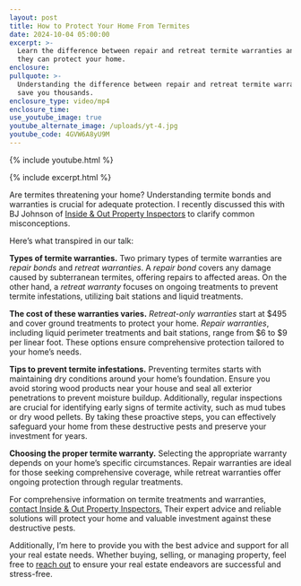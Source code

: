 ```yaml
---
layout: post
title: How to Protect Your Home From Termites
date: 2024-10-04 05:00:00
excerpt: >-
  Learn the difference between repair and retreat termite warranties and how
  they can protect your home.
enclosure:
pullquote: >-
  Understanding the difference between repair and retreat termite warranties can
  save you thousands.
enclosure_type: video/mp4
enclosure_time:
use_youtube_image: true
youtube_alternate_image: /uploads/yt-4.jpg
youtube_code: 4GVW6A8yU9M
---
```

{% include youtube.html %}

{% include excerpt.html %}

Are termites threatening your home? Understanding termite bonds and warranties is crucial for adequate protection. I recently discussed this with BJ Johnson of [Inside & Out Property Inspectors](https://insideandoutpropertyinspectors.com/) to clarify common misconceptions.

Here’s what transpired in our talk:

**Types of termite warranties.** Two primary types of termite warranties are *repair bonds* and *retreat warranties*. A *repair bond* covers any damage caused by subterranean termites, offering repairs to affected areas. On the other hand, a *retreat* *warranty* focuses on ongoing treatments to prevent termite infestations, utilizing bait stations and liquid treatments.

**The cost of these warranties varies.** *Retreat-only warranties* start at $495 and cover ground treatments to protect your home. *Repair warranties*, including liquid perimeter treatments and bait stations, range from $6 to $9 per linear foot. These options ensure comprehensive protection tailored to your home’s needs.

**Tips to prevent termite infestations.** Preventing termites starts with maintaining dry conditions around your home’s foundation. Ensure you avoid storing wood products near your house and seal all exterior penetrations to prevent moisture buildup. Additionally, regular inspections are crucial for identifying early signs of termite activity, such as mud tubes or dry wood pellets. By taking these proactive steps, you can effectively safeguard your home from these destructive pests and preserve your investment for years.

**Choosing the proper termite warranty.** Selecting the appropriate warranty depends on your home’s specific circumstances. Repair warranties are ideal for those seeking comprehensive coverage, while retreat warranties offer ongoing protection through regular treatments.

For comprehensive information on termite treatments and warranties, [contact Inside & Out Property Inspectors.](tel:9043951900) Their expert advice and reliable solutions will protect your home and valuable investment against these destructive pests.

Additionally, I’m here to provide you with the best advice and support for all your real estate needs. Whether buying, selling, or managing property, feel free to [reach out](tel:&#40;904&#41;%20405-1995) to ensure your real estate endeavors are successful and stress-free.